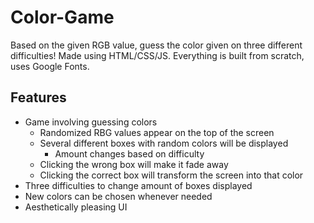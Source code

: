 # Color-Game
Based on the given RGB value, guess the color given on three different difficulties! Made using HTML/CSS/JS. Everything is built from scratch, uses Google Fonts.

## Features
- Game involving guessing colors
  - Randomized RBG values appear on the top of the screen
  - Several different boxes with random colors will be displayed
    - Amount changes based on difficulty
  - Clicking the wrong box will make it fade away
  - Clicking the correct box will transform the screen into that color
- Three difficulties to change amount of boxes displayed 
- New colors can be chosen whenever needed
- Aesthetically pleasing UI

